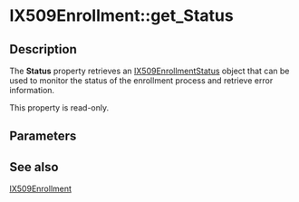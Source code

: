 # IX509Enrollment::get_Status

## Description

The **Status** property retrieves an [IX509EnrollmentStatus](https://learn.microsoft.com/windows/desktop/api/certenroll/nn-certenroll-ix509enrollmentstatus) object that can be used to monitor the status of the enrollment process and retrieve error information.

This property is read-only.

## Parameters

## See also

[IX509Enrollment](https://learn.microsoft.com/windows/desktop/api/certenroll/nn-certenroll-ix509enrollment)